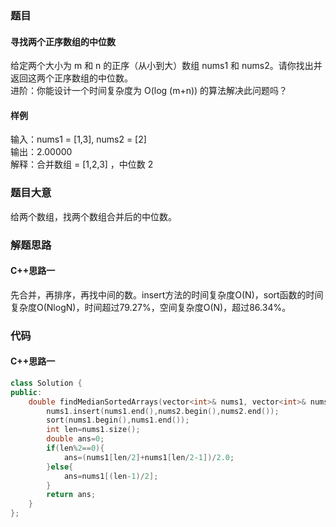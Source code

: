 ### 题目
#### 寻找两个正序数组的中位数
给定两个大小为 m 和 n 的正序（从小到大）数组 nums1 和 nums2。请你找出并返回这两个正序数组的中位数。  
进阶：你能设计一个时间复杂度为 O(log (m+n)) 的算法解决此问题吗？
#### 样例
输入：nums1 = [1,3], nums2 = [2]  
输出：2.00000  
解释：合并数组 = [1,2,3] ，中位数 2
### 题目大意
给两个数组，找两个数组合并后的中位数。
### 解题思路
#### C++思路一
先合并，再排序，再找中间的数。insert方法的时间复杂度O(N)，sort函数的时间复杂度O(NlogN)，时间超过79.27%，空间复杂度O(N)，超过86.34%。
### 代码
#### C++思路一
```C++
class Solution {
public:
    double findMedianSortedArrays(vector<int>& nums1, vector<int>& nums2) {
        nums1.insert(nums1.end(),nums2.begin(),nums2.end());
        sort(nums1.begin(),nums1.end());
        int len=nums1.size();
        double ans=0;
        if(len%2==0){
            ans=(nums1[len/2]+nums1[len/2-1])/2.0;
        }else{
            ans=nums1[(len-1)/2];
        }
        return ans;
    }
};
```
